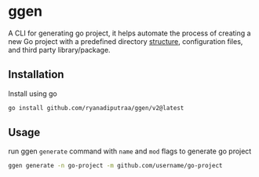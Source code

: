 # ggen

A CLI for generating go project, it helps automate the process of creating a new Go project with a predefined directory [structure](https://github.com/ryanadiputraa/ggen-template), configuration files, and third party library/package.

## Installation

Install using go

```bash
go install github.com/ryanadiputraa/ggen/v2@latest
```

## Usage

run ggen `generate` command with `name` and `mod` flags to generate go project

```bash
ggen generate -n go-project -m github.com/username/go-project
```
